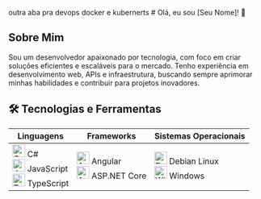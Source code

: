 outra aba pra devops docker e kubernerts # Olá, eu sou [Seu Nome]! 👋

## Sobre Mim
Sou um desenvolvedor apaixonado por tecnologia, com foco em criar soluções eficientes e escaláveis para o mercado. Tenho experiência em desenvolvimento web, APIs e infraestrutura, buscando sempre aprimorar minhas habilidades e contribuir para projetos inovadores.

## 🛠️ Tecnologias e Ferramentas

| **Linguagens** | **Frameworks** | **Sistemas Operacionais** |
|--------------|--------------|---------------------|
| <img src="https://cdn.jsdelivr.net/gh/devicons/devicon/icons/csharp/csharp-original.svg" alt="C#" width="25" height="25" /> C# <br> <img src="https://cdn.jsdelivr.net/gh/devicons/devicon/icons/javascript/javascript-original.svg" alt="JavaScript" width="25" height="25" /> JavaScript <br> <img src="https://cdn.jsdelivr.net/gh/devicons/devicon/icons/typescript/typescript-original.svg" alt="TypeScript" width="25" height="25" /> TypeScript | <img src="https://cdn.jsdelivr.net/gh/devicons/devicon/icons/angularjs/angularjs-original.svg" alt="Angular" width="25" height="25" /> Angular <br> <img src="https://cdn.jsdelivr.net/gh/devicons/devicon/icons/dot-net/dot-net-original.svg" alt="ASP.NET Core" width="25" height="25" /> ASP.NET Core | <img src="https://cdn.jsdelivr.net/gh/devicons/devicon/icons/debian/debian-original.svg" alt="Debian" width="25" height="25" /> Debian Linux <br> <img src="https://cdn.jsdelivr.net/gh/devicons/devicon/icons/windows8/windows8-original.svg" alt="Windows" width="25" height="25" /> Windows |
